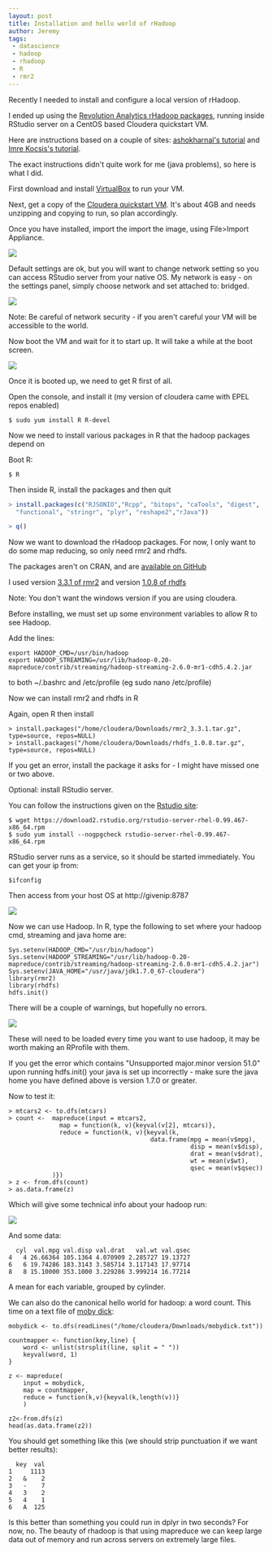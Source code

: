 ```yaml
---
layout: post
title: Installation and hello world of rHadoop
author: Jeremy
tags:
 - datascience
 - hadoop
 - rhadoop
 - R
 - rmr2
---
```


Recently I needed to install and configure a local version of rHadoop.

I ended up using the [Revolution Analytics rHadoop packages](https://github.com/RevolutionAnalytics/RHadoop/wiki),
running inside RStudio server on a CentOS based Cloudera quickstart VM.


Here are instructions based on a couple of sites: [ashokharnal's tutorial](https://ashokharnal.wordpress.com/2014/01/16/installing-r-rhadoop-and-rstudio-over-cloudera-hadoop-ecosystem-revised/)
and [Imre Kocsis's tutorial](http://home.mit.bme.hu/~ikocsis/notes/2013/10/28/rhadoop-sandbox-with-the-cloudera-quickstart-vm/).

The exact instructions didn't quite work for me (java problems), so here is what I did.

First download and install [VirtualBox](https://www.virtualbox.org/) to run your VM.

Next, get a copy of the [Cloudera quickstart VM](http://www.cloudera.com/content/cloudera/en/downloads/quickstart_vms/cdh-5-4-x.html).
It's about 4GB and needs unzipping and copying to run, so plan accordingly.

Once you have installed, import the import the image, using File>Import Appliance.

![](/assets/rhadooppost/import.png)

Default settings are ok, but you will want to change network setting so you can access RStudio server from your native OS.
My network is easy - on the settings panel, simply choose network and set attached to: bridged.

![](/assets/rhadooppost/network.png)

Note: Be careful of network security - if you aren't careful your VM will be accessible to the world.

Now boot the VM and wait for it to start up. It will take a while at the boot screen.

![](/assets/rhadooppost/boot.png)


Once it is booted up, we need to get R first of all.

Open the console, and install it (my version of cloudera came with EPEL repos enabled)

```Shell
$ sudo yum install R R-devel
```

Now we need to install various packages in R that the hadoop packages depend on

Boot R:

```Shell
$ R
```

Then inside R, install the packages and then quit

```R
> install.packages(c("RJSONIO","Rcpp", "bitops", "caTools", "digest",
  "functional", "stringr", "plyr", "reshape2","rJava"))

> q()

```

Now we want to download the rHadoop packages. For now, I only want to do some map reducing, so only need rmr2 and rhdfs.

The packages aren't on CRAN, and are [available on GitHub](https://github.com/RevolutionAnalytics/RHadoop/wiki/Downloads)

I used version [3.3.1 of rmr2](https://github.com/RevolutionAnalytics/rmr2/releases/download/3.3.1/rmr2_3.3.1.tar.gz) and version [1.0.8 of rhdfs](https://github.com/RevolutionAnalytics/rhdfs/blob/master/build/rhdfs_1.0.8.tar.gz)

Note: You don't want the windows version if you are using cloudera.

Before installing, we must set up some environment variables to allow R to see Hadoop.

Add the lines:

```
export HADOOP_CMD=/usr/bin/hadoop
export HADOOP_STREAMING=/usr/lib/hadoop-0.20-mapreduce/contrib/streaming/hadoop-streaming-2.6.0-mr1-cdh5.4.2.jar
```

to both ~/.bashrc and /etc/profile (eg sudo nano /etc/profile)

Now we can install rmr2 and rhdfs in R

Again, open R then install

```
> install.packages("/home/cloudera/Downloads/rmr2_3.3.1.tar.gz", type=source, repos=NULL)
> install.packages("/home/cloudera/Downloads/rhdfs_1.0.8.tar.gz", type=source, repos=NULL)
```

If you get an error, install the package it asks for - I might have missed one or two above.


Optional: install RStudio server.

You can follow the instructions given on the [Rstudio site](https://www.rstudio.com/products/rstudio/download-server/):

```
$ wget https://download2.rstudio.org/rstudio-server-rhel-0.99.467-x86_64.rpm
$ sudo yum install --nogpgcheck rstudio-server-rhel-0.99.467-x86_64.rpm
```

RStudio server runs as a service, so it should be started immediately. You can get your ip from:

```
$ifconfig
```

Then access from your host OS at http://givenip:8787

![](/assets/rhadooppost/rstudio.png)


Now we can use Hadoop. In R, type the following to set where your hadoop cmd,
streaming and java home are:

```
Sys.setenv(HADOOP_CMD="/usr/bin/hadoop")
Sys.setenv(HADOOP_STREAMING="/usr/lib/hadoop-0.20-mapreduce/contrib/streaming/hadoop-streaming-2.6.0-mr1-cdh5.4.2.jar")
Sys.setenv(JAVA_HOME="/usr/java/jdk1.7.0_67-cloudera")
library(rmr2)
library(rhdfs)
hdfs.init()
```
There will be a couple of warnings, but hopefully no errors.

![](/assets/rhadooppost/startup.png)

These will need to be loaded every time you want to use hadoop, it may be worth making an RProfile with them.

If you get the error which contains "Unsupported major.minor version 51.0" upon running hdfs.init() your java is set up incorrectly - make sure the java home you have defined above is version 1.7.0 or greater.

Now to test it:

```
> mtcars2 <- to.dfs(mtcars)
> count <-  mapreduce(input = mtcars2,
              map = function(k, v){keyval(v[2], mtcars)},
              reduce = function(k, v){keyval(k,
                                       data.frame(mpg = mean(v$mpg),
                                                  disp = mean(v$disp),
                                                  drat = mean(v$drat),
                                                  wt = mean(v$wt),
                                                  qsec = mean(v$qsec))
            )})
> z <- from.dfs(count)
> as.data.frame(z)
```
Which will give some technical info about your hadoop run:

![](/assets/rhadooppost/job.png)

And some data:

```
  cyl  val.mpg val.disp val.drat   val.wt val.qsec
4   4 26.66364 105.1364 4.070909 2.285727 19.13727
6   6 19.74286 183.3143 3.585714 3.117143 17.97714
8   8 15.10000 353.1000 3.229286 3.999214 16.77214
```
A mean for each variable, grouped by cylinder.

We can also do the canonical hello world for hadoop: a word count. This time on a text
file of [moby dick](http://www.gutenberg.org/ebooks/2701.txt.utf-8):

```
mobydick <- to.dfs(readLines("/home/cloudera/Downloads/mobydick.txt"))

countmapper <- function(key,line) {
    word <- unlist(strsplit(line, split = " "))
    keyval(word, 1)
}

z <- mapreduce(
    input = mobydick,
    map = countmapper,
    reduce = function(k,v){keyval(k,length(v))}
    )

z2<-from.dfs(z)
head(as.data.frame(z2))
```

You should get something like this (we should strip punctuation if we want better results):

```
  key  val
1     1113
2   &    2
3   -    7
4   3    2
5   4    1
6   A  125
```

Is this better than something you could run in dplyr in two seconds? For now, no.
The beauty of rhadoop is that using mapreduce we can keep large data out of memory and run across servers
on extremely large files.
